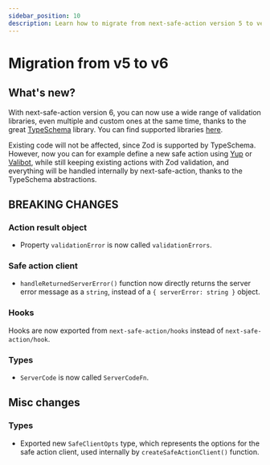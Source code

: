```yaml
---
sidebar_position: 10 
description: Learn how to migrate from next-safe-action version 5 to version 6.
---
```


# Migration from v5 to v6

## What's new?

With next-safe-action version 6, you can now use a wide range of validation libraries, even multiple and custom ones at the same time, thanks to the great [TypeSchema](https://typeschema.com/) library. You can find supported libraries [here](https://typeschema.com/#coverage).

Existing code will not be affected, since Zod is supported by TypeSchema. However, now you can for example define a new safe action using [Yup](https://github.com/jquense/yup) or [Valibot](https://valibot.dev/), while still keeping existing actions with Zod validation, and everything will be handled internally by next-safe-action, thanks to the TypeSchema abstractions.

## BREAKING CHANGES

### Action result object

- Property `validationError` is now called `validationErrors`.

### Safe action client

- `handleReturnedServerError()` function now directly returns the server error message as a `string`, instead of a `{ serverError: string }` object.

### Hooks

Hooks are now exported from `next-safe-action/hooks` instead of `next-safe-action/hook`.

### Types

- `ServerCode` is now called `ServerCodeFn`.

## Misc changes

### Types

- Exported new `SafeClientOpts` type, which represents the options for the safe action client, used internally by `createSafeActionClient()` function.